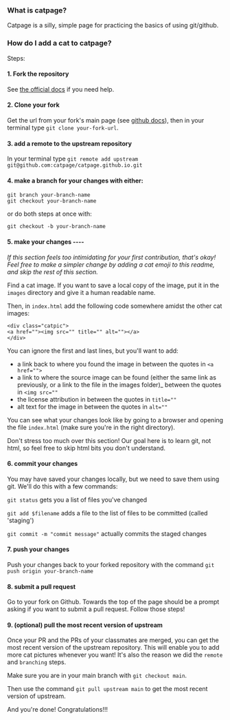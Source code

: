 ### What is catpage?

Catpage is a silly, simple page for practicing the basics of using git/github.

### How do I add a cat to catpage?

Steps:

#### 1. Fork the repository

See [the official docs](https://docs.github.com/en/pull-requests/collaborating-with-pull-requests/working-with-forks/fork-a-repo#forking-a-repository) if you need help.

#### 2. Clone your fork 

Get the url from your fork's main page (see [github docs](https://docs.github.com/en/pull-requests/collaborating-with-pull-requests/working-with-forks/fork-a-repo#cloning-your-forked-repository)), then in your terminal type `git clone your-fork-url`.

#### 3. add a remote to the upstream repository 

In your terminal type `git remote add upstream git@github.com:catpage/catpage.github.io.git`

#### 4. make a branch for your changes with either:

    git branch your-branch-name
    git checkout your-branch-name

or do both steps at once with:

    git checkout -b your-branch-name

#### 5. make your changes ----

*If this section feels too intimidating for your first contribution, that's okay! Feel free to make a simpler change by adding a cat emoji to this readme, and skip the rest of this section.*

Find a cat image. If you want to save a local copy of the image, put it in the `images` directory and give it a human readable name.

Then, in `index.html` add the following code somewhere amidst the other cat images:

    <div class="catpic">
    <a href=""><img src="" title="" alt=""></a>
    </div>

You can ignore the first and last lines, but you'll want to add:
* a link back to where you found the image in between the quotes in `<a href="">`
* a link to where the source image can be found (either the same link as previously, or a link to the file in the images folder)_ between the quotes in `<img src=""`
* the license attribution in between the quotes in `title=""`
* alt text for the image in between the quotes in `alt=""`

You can see what your changes look like by going to a browser and opening the file `index.html` (make sure you're in the right directory).

Don't stress too much over this section! Our goal here is to learn git, not html, so feel free to skip html bits you don't understand.

#### 6. commit your changes

You may have saved your changes locally, but we need to save them using git. We'll do this with a few commands:

`git status` gets you a list of files you've changed

`git add $filename` adds a file to the list of files to be committed (called 'staging')

`git commit -m "commit message"` actually commits the staged changes


#### 7. push your changes

Push your changes back to your forked repository with the command `git push origin your-branch-name`

#### 8. submit a pull request

Go to your fork on Github. Towards the top of the page should be a prompt asking if you want to submit a pull request. Follow those steps!

#### 9. (optional) pull the most recent version of upstream

Once your PR and the PRs of your classmates are merged, you can get the most recent version of the upstream repository. This will enable you to add more cat pictures whenever you want! It's also the reason we did the `remote` and `branching` steps.

Make sure you are in your main branch with `git checkout main`. 

Then use the command `git pull upstream main` to get the most recent version of upstream.

And you're done! Congratulations!!!
